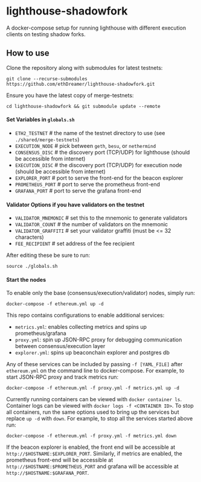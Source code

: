 # lighthouse-shadowfork

A docker-compose setup for running lighthouse with different execution clients on testing shadow forks.

## How to use

Clone the repository along with submodules for latest testnets:
```
git clone --recurse-submodules https://github.com/ethDreamer/lighthouse-shadowfork.git
```

Ensure you have the latest copy of merge-testnets:
```
cd lighthouse-shadowfork && git submodule update --remote
```

#### Set Variables in `globals.sh`

- `ETH2_TESTNET`   # the name of the testnet directory to use (see `./shared/merge-testnets`)
- `EXECUTION_NODE` # pick between `geth`, `besu`, or `nethermind`
- `CONSENSUS_DISC` # the discovery port (TCP/UDP) for lighthouse (should be accessible from internet)
- `EXECUTION_DISC` # the discovery port (TCP/UDP) for execution node (should be accessible from internet)
- `EXPLORER_PORT`  # port to serve the front-end for the beacon explorer
- `PROMETHEUS_PORT`    # port to serve the prometheus front-end
- `GRAFANA_PORT`       # port to serve the grafana front-end

#### Validator Options if you have validators on the testnet
- `VALIDATOR_MNEMONIC` # set this to the mnemonic to generate validators
- `VALIDATOR_COUNT`    # the number of validators on the mnemonic
- `VALIDATOR_GRAFFITI` # set your validator graffiti (must be <= 32 characters)
- `FEE_RECIPIENT`      # set address of the fee recipient

After editing these be sure to run:
```
source ./globals.sh
```

#### Start the nodes

To enable only the base (consensus/execution/validator) nodes, simply run:
```
docker-compose -f ethereum.yml up -d
```

This repo contains configurations to enable additional services:
- `metrics.yml`: enables collecting metrics and spins up prometheus/grafana
- `proxy.yml`: spin up JSON-RPC proxy for debugging communication between consensus/execution layer
- `explorer.yml`: spins up beaconchain explorer and postgres db

Any of these services can be included by passing `-f [YAML_FILE]` after `ethereum.yml` on the command line to docker-compose. For example, to start JSON-RPC proxy and track metrics run:
```
docker-compose -f ethereum.yml -f proxy.yml -f metrics.yml up -d
```

Currently running containers can be viewed with `docker container ls`. Container logs can be viewed with `docker logs -f <CONTAINER ID>`. To stop all containers, run the same options used to bring up the services but replace `up -d` with `down`. For example, to stop all the services started above run:
```
docker-compose -f ethereum.yml -f proxy.yml -f metrics.yml down
```

If the beacon explorer is enabled, the front end will be accessible at `http://$HOSTNAME:$EXPLORER_PORT`. Similarly, if metrics are enabled, the prometheus front-end will be accessible at `http://$HOSTNAME:$PROMETHEUS_PORT` and grafana will be accessible at `http://$HOSTNAME:$GRAFANA_PORT`.



